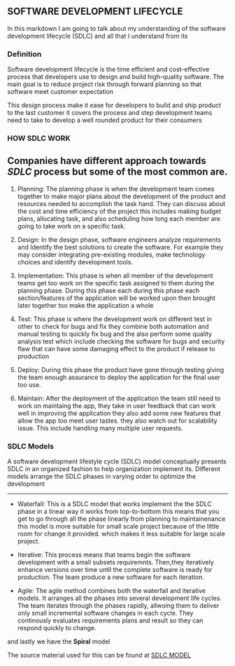 <!-- @format -->

## SOFTWARE DEVELOPMENT LIFECYCLE

In this markdown I am going to talk about my understanding of the software
development lifecycle (SDLC) and all that I understand from its

### Definition

Software development lifecycle is the time efficient and cost-effective process
that developers use to design and build high-quality software. The main goal is
to reduce project risk through forward planning so that software meet customer
expectation

This design process make it ease for developers to build and ship product to the
last customer it covers the process and step development teams need to take to
develop a well rounded product for their consumers

### HOW SDLC WORK

## Companies have different approach towards **_SDLC_** process but some of the most common are.

1. Planning: The planning phase is when the development team comes together to
   make major plans about the development of the product and resources needed to
   accomplish the task hand. They can discuss about the cost and time efficiency
   of the project this includes making budget plans, allocating task, and also
   scheduling how long each member are going to take work on a specific task.

2. Design: In the design phase, software engineers analyze requirements and
   Identify the best solutions to create the software. For example they may
   consider integrating pre-existing modules, make technology choices and
   identify development tools.

3. Implementation: This phase is when all member of the development teams get
   too work on the specific task assigned to them during the planning phase.
   During this phase each during this phase each section/features of the
   application will be worked upon then brought later together too make the
   application a whole

4. Test: This phase is where the development work on different test in other to
   check for bugs and fix they combine both automation and manual testing to
   quickly fix bug and the also perform some quality analysis test which include
   checking the software for bugs and security flaw that can have some damaging
   effect to the product if release to production

5. Deploy: During this phase the product have gone through testing giving the
   team enough assurance to deploy the application for the final user too use.

6. Maintain: After the deployment of the application the team still need to work
   on maintaing the app, they take in user feedback that can work well in
   improving the application they also add some new features that allow the app
   too meet user tastes. they also watch out for scalability issue. This include
   handling many multiple user requests.

### SDLC Models

A software development lifestyle cycle (SDLC) model conceptually presents SDLC
in an organized fashion to help organization implement its. Different models
arrange the SDLC phases in varying order to optimize the development

---

- Waterfall: This is a SDLC model that works implement the the SDLC phase in a
  linear way it works from top-to-bottom this means that you get to go through
  all the phase linearly from planning to maintainenance this model is more
  suitable for small scale project because of the little room for change it
  provided. which makes it less suitable for large scale project.

- Iterative: This process means that teams begin the software development with a
  small subsets requiremnts. Then,they iteratively enhance versions over time
  until the complete software is ready for production. The team produce a new
  software for each iteration.

- Agile: The agile method combines both the waterfall and iterative models. It arranges all the phases into several development life cycles. The team iterates through the phases rapidly, allwoing them to deliver only small incremental software changes in each cycle. They continously evaluates requirements plans and result so they can respond quickly to change.

and lastly we have the **Spiral** model

The source material used for this can be found at [SDLC MODEL](https://aws.amazon.com/what-is/sdlc/)
